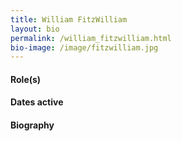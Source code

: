 ```yaml
---
title: William FitzWilliam
layout: bio
permalink: /william_fitzwilliam.html
bio-image: /image/fitzwilliam.jpg
---
```


#### Role(s)

#### Dates active

#### Biography
